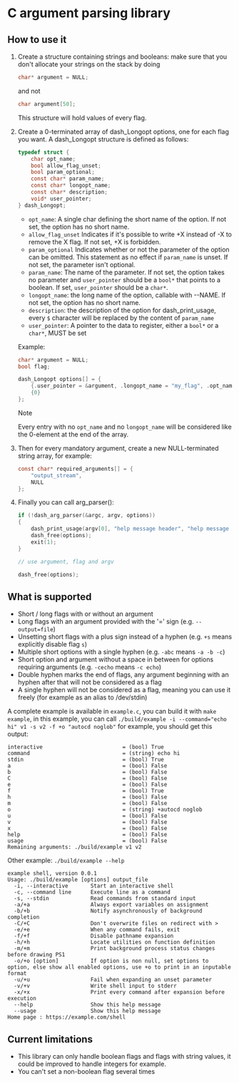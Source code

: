 # C argument parsing library

## How to use it
<ol>
<li>Create a structure containing strings and booleans: make sure that you don't allocate your strings on the stack by doing

```c
char* argument = NULL;
```

and not

```c
char argument[50];
```

This structure will hold values of every flag.
</li>

<li>Create a 0-terminated array of dash_Longopt options, one for each flag you want. A dash_Longopt structure is defined as follows:

```c
typedef struct {
    char opt_name;
    bool allow_flag_unset;
    bool param_optional;
    const char* param_name;
    const char* longopt_name;
    const char* description;
    void* user_pointer;
} dash_Longopt;
```
- `opt_name`: A single char defining the short name of the option. If not set, the option has no short name.
- `allow_flag_unset` Indicates if it's possible to write +X instead of -X to remove the X flag. If not set, +X is forbidden.
- `param_optional` Indicates whether or not the parameter of the option can be omitted. This statement as no effect if `param_name` is unset. If not set, the parameter isn't optional.
- `param_name`: The name of the parameter. If not set, the option takes no parameter and `user_pointer` should be a `bool*` that points to a boolean. If set, `user_pointer` should be a `char*`.
- `longopt_name`: the long name of the option, callable with --NAME. If not set, the option has no short name.
- `description`: the description of the option for dash_print_usage, every `$` character will be replaced by the content of `param_name`
- `user_pointer`: A pointer to the data to register, either a `bool*` or a `char*`, MUST be set

Example:
```c
char* argument = NULL;
bool flag;

dash_Longopt options[] = {
    {.user_pointer = &argument, .longopt_name = "my_flag", .opt_name = 'f', .param_optional = True, .param_name = "flag_argument", .description = "Set value of my flag to $"},
    {0}
};
```

> [!NOTE]
> Every entry with no `opt_name` and no `longopt_name` will be considered like the 0-element at the end of the array.

</li>

<li>Then for every mandatory argument, create a new NULL-terminated string array, for example:

```c
const char* required_arguments[] = {
    "output_stream",
    NULL
};
```

</li>

<li>Finally you can call arg_parser():

```c
if (!dash_arg_parser(&argc, argv, options))
{
    dash_print_usage(argv[0], "help message header", "help message footer", required_argumnets, options);
    dash_free(options);
    exit(1);
}

// use argument, flag and argv

dash_free(options);
```

</li>
</ol>

## What is supported

- Short / long flags with or without an argument
- Long flags with an argument provided with the '=' sign (e.g. `--output=file`)
- Unsetting short flags with a plus sign instead of a hyphen (e.g. `+s` means explicitly disable flag `s`)
- Multiple short options with a single hyphen (e.g. `-abc` means `-a -b -c`)
- Short option and argument without a space in between for options requiring arguments (e.g. `-cecho` means `-c echo`)
- Double hyphen marks the end of flags, any argument beginning with an hyphen after that will not be considered as a flag
- A single hyphen will not be considered as a flag, meaning you can use it freely (for example as an alias to /dev/stdin)

A complete example is available in `example.c`, you can build it with `make example`, in this example, you can call
`./build/example -i --command="echo hi" v1 -s v2 -f +o "autocd noglob"` for example, you should get this output:
```
interactive                         = (bool) True
command                             = (string) echo hi
stdin                               = (bool) True
a                                   = (bool) False
b                                   = (bool) False
C                                   = (bool) False
e                                   = (bool) False
f                                   = (bool) True
h                                   = (bool) False
m                                   = (bool) False
o                                   = (string) +autocd noglob
u                                   = (bool) False
v                                   = (bool) False
x                                   = (bool) False
help                                = (bool) False
usage                               = (bool) False
Remaining arguments: ./build/example v1 v2
```
Other example:
`./build/example --help`
```
example shell, version 0.0.1
Usage: ./build/example [options] output_file
  -i, --interactive       Start an interactive shell
  -c, --command line      Execute line as a command
  -s, --stdin             Read commands from standard input
  -a/+a                   Always export variables on assignment
  -b/+b                   Notify asynchronously of background completion
  -C/+C                   Don't overwrite files on redirect with >
  -e/+e                   When any command fails, exit
  -f/+f                   Disable pathname expansion
  -h/+h                   Locate utilities on function definition
  -m/+m                   Print background process status changes before drawing PS1
  -o/+o [option]          If option is non null, set options to option, else show all enabled options, use +o to print in an inputable format
  -u/+u                   Fail when expanding an unset parameter
  -v/+v                   Write shell input to stderr
  -x/+x                   Print every command after expansion before execution
  --help                  Show this help message
  --usage                 Show this help message
Home page : https://example.com/shell

```

## Current limitations

- This library can only handle boolean flags and flags with string values, it could be improved to handle integers for example.
- You can't set a non-boolean flag several times
